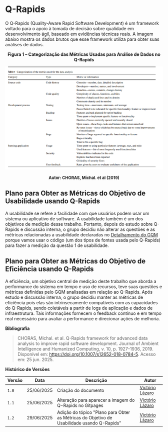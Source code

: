 # Q-Rapids

O Q-Rapids (Quality-Aware Rapid Software Development) é um framework voltado para o apoio à tomada de decisão sobre qualidade em desenvolvimento ágil, baseado em evidências técnicas reais. A imagem abaixo mostra os dados brutos que esse framework utiliza para obter suas análises de dados.

<center>

<a id="fig2">**Figura 1 – Categorização das Métricas Usadas para Análise de Dados no Q-Rapids**</a>

<img src="https://raw.githubusercontent.com/FCTE-Qualidade-de-Software-1/2025-1-T02-RADIA-PERLMAN/refs/heads/main/gitpages/docs/assets/tabela_metricas_qrapids.png">

<font size="2"><p style="text-align: center"><b>Autor: CHORAS, Michal. et al (2019)</b></p></font>

</center>

## Plano para Obter as Métricas do Objetivo de Usabilidade usando Q-Rapids

A usabilidade se refere a facilidade com que usuários podem usar um sistema ou aplicativo de software. A usabilidade também é um dos objetivos de medição desse trabalho. Portanto, depois do estudo sobre Q-Rapids e discussão interna, o grupo decidiu não alterar as questões e as métricas relacionadas a usabilidade declaradas no [Detalhamento do GQM](../03-gqm/abstraction.md#abstraction-sheet-do-objetivo-de-medição-1) porque vamos usar o código (um dos tipos de fontes usada pelo Q-Rapids) para fazer a medição da questão 1 de usabilidade.

## Plano para Obter as Métricas do Objetivo de Eficiência usando Q-Rapids

A eficiência, um objetivo central de medição deste trabalho que aborda a performance do sistema em tempo e uso de recursos, teve suas questões e métricas definidas pelo GQM analisadas em relação ao Q-Rapids. Após estudo e discussão interna, o grupo decidiu manter as métricas de eficiência pois elas são intrinsecamente compatíveis com as capacidades do Q-Rapids, sendo coletáveis a partir de logs de aplicação e dados de infraestrutura. Tais informações fornecem o feedback contínuo e em tempo real necessário para avaliar a performance e direcionar ações de melhoria.

**Bibliografia**

> CHORAS, Michal. et al. Q-Rapids framework for advanced data analysis to improve rapid software development. Journal of Ambient Intelligence and Humanized Computing, v. 10, p. 1927–1936, 2019. Disponível em: https://doi.org/10.1007/s12652-018-0784-5. Acesso em: 25 jun. 2025. 
>

**Histórico de Versões**

| **Versão** | **Data**     | **Descrição**                     | **Autor**                                     |
|------------|--------------|-----------------------------------|-----------------------------------------------|
| `1.0`      | 25/06/2025   | Criação do documento  | [Victório Lázaro](https://github.com/Victor-oss) |
| `1.1`      | 25/06/2025   | Alteração para aparecer a imagem do Q-Rapids no Gitpages | [Victório Lázaro](https://github.com/Victor-oss) |
| `1.2`      | 29/06/2025   | Adição do tópico "Plano para Obter as Métricas do Objetivo de Usabilidade usando Q-Rapids" | [Victório Lázaro](https://github.com/Victor-oss) |